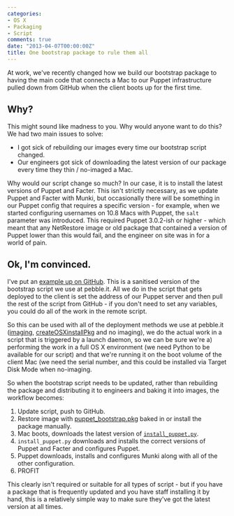 ```yaml
---
categories:
- OS X
- Packaging
- Script
comments: true
date: "2013-04-07T00:00:00Z"
title: One bootstrap package to rule them all
---
```

At work, we've recently changed how we build our bootstrap package to having the main code that connects a Mac to our Puppet infrastructure pulled down from GitHub when the client boots up for the first time.

## Why?

This might sound like madness to you. Why would anyone want to do this? We had two main issues to solve:

* I got sick of rebuilding our images every time our bootstrap script changed.
* Our engineers got sick of downloading the latest version of our package every time they thin / no-imaged a Mac.

Why would our script change so much? In our case, it is to install the latest versions of Puppet and Facter. This isn't strictly necessary, as we update Puppet and Facter with Munki, but occasionally there will be something in our Puppet config that requires a specific version - for example, when we started configuring usernames on 10.8 Macs with Puppet, the ``salt`` parameter was introduced. This required Puppet 3.0.2-ish or higher - which meant that any NetRestore image or old package that contained a version of Puppet lower than this would fail, and the engineer on site was in for a world of pain.

## Ok, I'm convinced.

I've put an [example up on GitHub](https://github.com/grahamgilbert/macscripts/tree/master/Puppet-Bootstrap). This is a sanitised version of the bootstrap script we use at pebble.it. All we do in the script that gets deployed to the client is set the address of our Puppet server and then pull the rest of the script from GitHub - if you don't need to set any variables, you could do all of the work in the remote script.

So this can be used with all of the deployment methods we use at pebble.it ([imaging](https://code.google.com/p/instadmg/), [createOSXinstallPkg](http://managingosx.wordpress.com/2012/07/25/son-of-installlion-pkg/) and no imaging), we do the actual work in a script that is triggered by a launch daemon, so we can be sure we're a) performing the work in a full OS X environment (we need Python to be available for our script) and that we're running it on the boot volume of the client Mac (we need the serial number, and this could be installed via Target Disk Mode when no-imaging.

So when the bootstrap script needs to be updated, rather than rebuilding the package and distributing it to engineers and baking it into images, the workflow becomes:

1. Update script, push to GitHub.
2. Restore image with [puppet_bootstrap.pkg](https://github.com/grahamgilbert/macscripts/tree/master/Puppet-Bootstrap) baked in or install the package manually.
2. Mac boots, downloads the latest version of [``install_puppet.py``](https://github.com/grahamgilbert/macscripts/tree/master/Puppet-Install).
3. ``install_puppet.py`` downloads and installs the correct versions of Puppet and Facter and configures Puppet.
4. Puppet downloads, installs and configures Munki along with all of the other configuration.
5. PROFIT

This clearly isn't required or suitable for all types of script - but if you have a package that is frequently updated and you have staff installing it by hand, this is a relatively simple way to make sure they've got the latest version at all times.